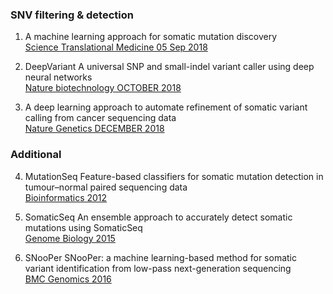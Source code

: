### SNV filtering & detection 
1. A machine learning approach for somatic mutation discovery
<br> [Science Translational Medicine 05 Sep 2018](https://stm.sciencemag.org/content/10/457/eaar7939)

2. DeepVariant
A universal SNP and small-indel variant caller using deep neural networks  
 [Nature biotechnology OCTOBER 2018](https://www.nature.com/articles/nbt.4235)

3. A deep learning approach to automate refinement of somatic variant calling from cancer sequencing data
<br> [Nature Genetics DECEMBER 2018](https://www.nature.com/articles/s41588-018-0257-y)

### Additional 
4. MutationSeq
Feature-based classifiers for somatic mutation detection in tumour–normal paired sequencing data
<br> [Bioinformatics 2012](https://pubmed.ncbi.nlm.nih.gov/22084253/)

5. SomaticSeq
An ensemble approach to accurately detect somatic mutations using SomaticSeq
<br> [Genome Biology 2015](https://genomebiology.biomedcentral.com/articles/10.1186/s13059-015-0758-2)

6. SNooPer
SNooPer: a machine learning-based method for somatic variant identification from low-pass next-generation sequencing
<br> [BMC Genomics 2016](https://bmcgenomics.biomedcentral.com/articles/10.1186/s12864-016-3281-2)
 
